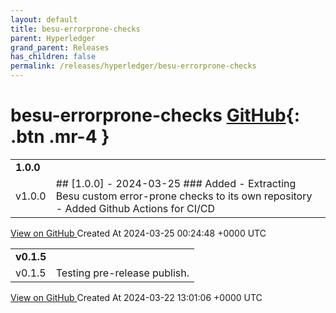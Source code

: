 ```yaml
---
layout: default
title: besu-errorprone-checks
parent: Hyperledger
grand_parent: Releases
has_children: false
permalink: /releases/hyperledger/besu-errorprone-checks
---
```


# besu-errorprone-checks <span class="fs-3 right-align">[GitHub](https://github.com/hyperledger/besu-errorprone-checks){: .btn .mr-4 }</span>


<div>
    <table>
        <tr>
            <td colspan="2">
                <b>
                    1.0.0
                </b>
            </td>
        </tr>
        <tr>
            <td>
                <span class="chip">
                    v1.0.0
                </span>
            </td>
            <td>
                ## [1.0.0] - 2024-03-25
### Added
- Extracting Besu custom error-prone checks to its own repository
- Added Github Actions for CI/CD
            </td>
        </tr>
    </table>
    <a href="https://github.com/hyperledger/besu-errorprone-checks/releases/tag/v1.0.0" class=".btn">
        View on GitHub
    </a>
    <span class="right-align">
        Created At 2024-03-25 00:24:48 +0000 UTC
    </span>
</div>

<div>
    <table>
        <tr>
            <td colspan="2">
                <b>
                    v0.1.5
                </b>
            </td>
        </tr>
        <tr>
            <td>
                <span class="chip">
                    v0.1.5
                </span>
            </td>
            <td>
                Testing pre-release publish.
            </td>
        </tr>
    </table>
    <a href="https://github.com/hyperledger/besu-errorprone-checks/releases/tag/v0.1.5" class=".btn">
        View on GitHub
    </a>
    <span class="right-align">
        Created At 2024-03-22 13:01:06 +0000 UTC
    </span>
</div>

